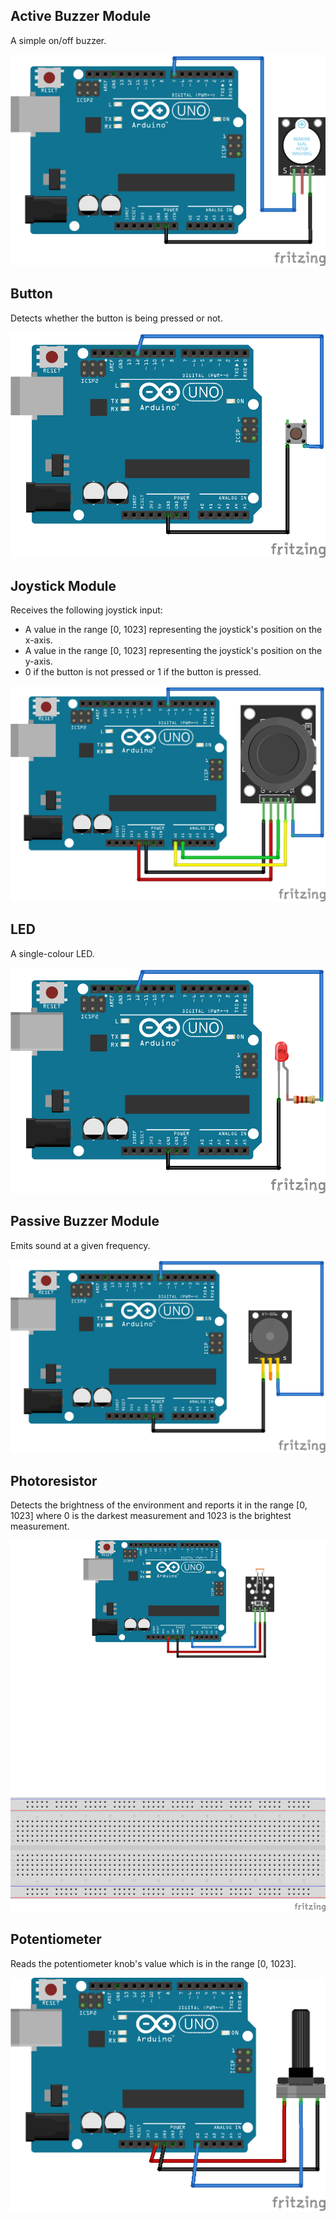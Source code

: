 ## Active Buzzer Module

A simple on/off buzzer.

![Active Buzzer Module Schematic](/Components/active_buzzer_module/Schematic_bb.png)

<!--../Components/active_buzzer_module/active_buzzer_module.ino-->

## Button

Detects whether the button is being pressed or not.

![Button Schematic](/Components/button/Schematic_bb.png)

<!--../Components/button/button.ino-->

## Joystick Module

Receives the following joystick input:

- A value in the range [0, 1023] representing the joystick's position on the x-axis.
- A value in the range [0, 1023] representing the joystick's position on the y-axis.
- 0 if the button is not pressed or 1 if the button is pressed.

![Joystick Module Schematic](/Components/joystick_module/Schematic_bb.png)

<!--../Components/joystick_module/joystick_module.ino-->

## LED

A single-colour LED.

![LED Schematic](/Components/led/Schematic_bb.png)

<!--../Components/led/led.ino-->

## Passive Buzzer Module

Emits sound at a given frequency.

![Passive Buzzer Module Schematic](/Components/passive_buzzer_module/Schematic_bb.png)

<!--../Components/passive_buzzer_module/passive_buzzer_module.ino-->

## Photoresistor

Detects the brightness of the environment and reports it in the range [0, 1023] where 0 is the darkest measurement and 1023 is the brightest measurement.

![Photoresistor Schematic](/Components/photoresistor/Schematic_bb.png)

<!--../Components/photoresistor/photoresistor.ino-->

## Potentiometer

Reads the potentiometer knob's value which is in the range [0, 1023].

![Potentiometer Schematic](/Components/potentiometer/Schematic_bb.png)

<!--../Components/potentiometer/potentiometer.ino-->